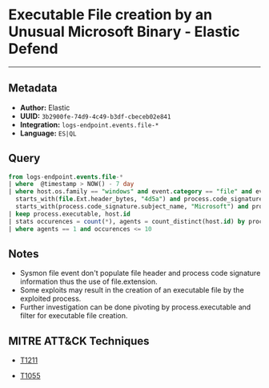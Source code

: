 # Executable File creation by an Unusual Microsoft Binary - Elastic Defend

---

## Metadata

- **Author:** Elastic
- **UUID:** `3b2900fe-74d9-4c49-b3df-cbeceb02e841`
- **Integration:** `logs-endpoint.events.file-*`
- **Language:** `ES|QL`

## Query

```sql
from logs-endpoint.events.file-* 
| where  @timestamp > NOW() - 7 day 
| where host.os.family == "windows" and event.category == "file" and event.action == "creation" and 
  starts_with(file.Ext.header_bytes, "4d5a") and process.code_signature.status == "trusted" and 
  starts_with(process.code_signature.subject_name, "Microsoft") and process.executable rlike """[c-fC-F]:\\Windows\\(System32|SysWOW64)\\[a-zA-Z0-9_]+.exe"""
| keep process.executable, host.id
| stats occurences = count(*), agents = count_distinct(host.id) by process.executable
| where agents == 1 and occurences <= 10
```

## Notes

- Sysmon file event don't populate file header and process code signature information thus the use of file.extension.
- Some exploits may result in the creation of an executable file by the exploited process.
- Further investigation can be done pivoting by process.executable and filter for executable file creation.
## MITRE ATT&CK Techniques

- [T1211](https://attack.mitre.org/techniques//T1211)

- [T1055](https://attack.mitre.org/techniques//T1055)
